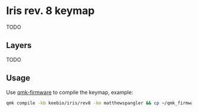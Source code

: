 # Iris rev. 8 keymap

TODO

## Layers

TODO

## Usage

Use [qmk-firmware](https://qmk.fm) to compile the keymap, example:

```bash
qmk compile -kb keebio/iris/rev8 -km matthewspangler && cp ~/qmk_firmware/.build/keebio_iris_rev8_matthewspangler.hex ~/Desktop/keebio_iris_rev8_matthewspangler.hex
```
